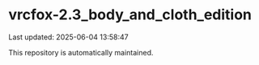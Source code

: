 # vrcfox-2.3_body_and_cloth_edition

Last updated: 2025-06-04 13:58:47

This repository is automatically maintained.

